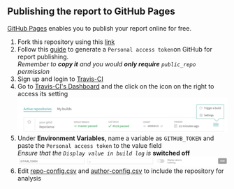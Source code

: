 ## Publishing the report to GitHub Pages

[GitHub Pages](https://pages.github.com/) enables you to publish your report online for free.

1. Fork this repository using this [link](https://github.com/RepoSense/reposense/fork)
1. Follow this [guide](https://help.github.com/articles/creating-a-personal-access-token-for-the-command-line/) to generate a `Personal access token`on GitHub for report publishing. <br/>
*Remember to **copy it** and you would **only require** `public_repo` permission*
1. Sign up and login to [Travis-CI](https://travis-ci.org/)
1. Go to [Travis-CI's Dashboard](https://travis-ci.org/dashboard) and the click on the icon on the right to access its setting
![Travis Dashboard](images/publishingguide-travissetting.jpg "Travis Dashboard")
1. Under **Environment Variables**, name a variable as `GITHUB_TOKEN` and paste the `Personal access token` to the value field <br/>
*Ensure that the `Display value in build log` is* **switched off**
![Travis Enivronment Variable](images/publishingguide-githubtoken.jpg "Travis Enivronment Variable")
1. Edit [repo-config.csv](config/github-pages/repo-config.csv) and [author-config.csv](config/github-pages/author-config.csv) to include the repository for analysis


